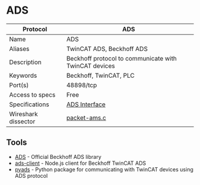 # ADS

| Protocol | ADS |
|---|---|
| Name | ADS |
| Aliases | TwinCAT ADS, Beckhoff ADS |
| Description | Beckhoff protocol to communicate with TwinCAT devices |
| Keywords | Beckhoff, TwinCAT, PLC |
| Port(s) | 48898/tcp |
| Access to specs | Free |
| Specifications | [ADS Interface](https://infosys.beckhoff.com/english.php?content=../content/1033/tc3_ads_intro/index.html) |
| Wireshark dissector | [packet-ams.c](https://github.com/wireshark/wireshark/blob/master/plugins/epan/ethercat/packet-ams.c) |

## Tools
- [ADS](https://github.com/Beckhoff/ADS) - Official Beckhoff ADS library
- [ads-client](https://github.com/jisotalo/ads-client) - Node.js client for Beckhoff TwinCAT ADS
- [pyads](https://github.com/stlehmann/pyads) - Python package for communicating with TwinCAT devices using ADS protocol
